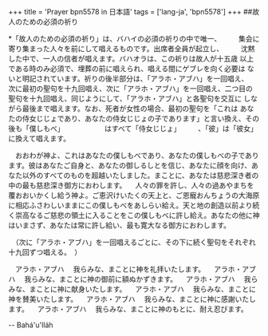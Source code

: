 +++
title = 'Prayer bpn5578 in 日本語'
tags = ['lang-ja', 'bpn5578']
+++
##故人のための必須の祈り
 
*「故人のための必須の祈り」は、バハイの必須の祈りの中で唯一、　　　集会に寄り集まった人々を前にして唱えるものです。出席者全員が起立し、　　　沈黙した中で、一人の信者が唱えます。バハオラは、この祈りは故人が十五歳     以上である時のみ必須で、埋葬の前に唱えられ、唱える間にゲブレを向く必要は      ないと明記されています。祈りの後半部分は、「アラホ・アブハ」を一回唱え、　　　 次に最初の聖句を十九回唱え、次に「アラホ・アブハ」を一回唱え、二つ目の       聖句を十九回唱え、同じようにして、「アラホ・アブハ」と各聖句を交互に      しながら最後まで唱えます。なお、死者が女性の場合、最初の聖句を「これは      あなたの侍女じじょであり、あなたの侍女じじょの子であります」と言い換え、その後も「僕しもべ」　　　　　　 はすべて「侍女じじょ」　　　、「彼」は「彼女」に換えて唱えます。　
 
　おおわが神よ、これはあなたの僕しもべであり、あなたの僕しもべの子であります。彼はあなたご自身と、あなたの御しるしとを信じ、あなたに顔を向け、あなた以外のすべてのものを超越いたしました。まことに、あなたは慈悲深き者の中の最も慈悲深き御方におわします。
　人々の罪を許し、人々の過あやまちを覆おおいかくし給う神よ。ご恵沢けいたくの天上と、ご恩寵おんちょうの大海原に相応ふさわしいままにこの僕しもべをあしらい給え。天と地の創造以前より続く崇高なるご慈悲の領土に入ることをこの僕しもべに許し給え。あなたの他に神はいまさず、あなたは常に許し給い、最も寛大なる御方におわします。
 
　（次に「アラホ・アブハ」を一回唱えるごとに、その下に続く聖句をそれぞれ十九回ずつ唱える。　）
 
　アラホ・アブハ            　我らみな、まことに神を礼拝いたします。
　アラホ・アブハ            　我らみな、まことに神の御前に額ぬかずきます。
　アラホ・アブハ            　我らみな、まことに神に献身いたします。
　アラホ・アブハ            　我らみな、まことに神を賛美いたします。
　アラホ・アブハ            　我らみな、まことに神に感謝いたします。
　アラホ・アブハ            　我らみな、まことに神のもとに、耐え忍びます。

-- Bahá'u'lláh
